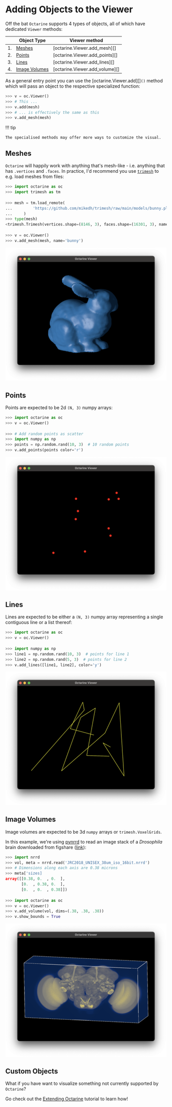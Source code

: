 # Adding Objects to the Viewer

Off the bat `Octarine` supports 4 types of objects, all of
which have dedicated `Viewer` methods:

|   | Object Type                       | Viewer method                  |
|---|-----------------------------------|--------------------------------|
| 1.| [Meshes](#meshes)                 | [octarine.Viewer.add_mesh][]   |
| 2.| [Points](#points)                 | [octarine.Viewer.add_points][] |
| 3.| [Lines](#lines)                   | [octarine.Viewer.add_lines][]  |
| 4.| [Image Volumes](#image-volumes)   | [octarine.Viewer.add_volume][] |

As a general entry point you can use the [octarine.Viewer.add][]`()` method
which will pass an object to the respective specialized function:

```python
>>> v = oc.Viewer()
>>> # This ...
>>> v.add(mesh)
>>> # ... is effectively the same as this
>>> v.add_mesh(mesh)
```
!!! tip

    The specialised methods may offer more ways to customize the visual.

## Meshes

`Octarine` will happily work with anything that's mesh-like - i.e. anything that
has `.vertices` and `.faces`. In practice, I'd recommend you use
[`trimesh`](https://github.com/mikedh/trimesh) to e.g. load meshes from files:

```python
>>> import octarine as oc
>>> import trimesh as tm

>>> mesh = tm.load_remote(
...         'https://github.com/mikedh/trimesh/raw/main/models/bunny.ply'
...     )
>>> type(mesh)
<trimesh.Trimesh(vertices.shape=(8146, 3), faces.shape=(16301, 3), name=`bunny.ply`)

>>> v = oc.Viewer()
>>> v.add_mesh(mesh, name='bunny')
```

![bunny example](_static/bunny_example.png)

## Points

Points are expected to be 2d `(N, 3)` numpy arrays:

```python
>>> import octarine as oc
>>> v = oc.Viewer()

>>> # Add random points as scatter
>>> import numpy as np
>>> points = np.random.rand(10, 3)  # 10 random points
>>> v.add_points(points color='r')
```

![points example](_static/points_example.png)

## Lines

Lines are expected to be either a `(N, 3)` numpy array
representing a single contiguous line or a list thereof:


```python
>>> import octarine as oc
>>> v = oc.Viewer()

>>> import numpy as np
>>> line1 = np.random.rand(10, 3)  # points for line 1
>>> line2 = np.random.rand(5, 3)  # points for line 2
>>> v.add_lines([line1, line2], color='y')
```

![lines example](_static/lines_example.png)

## Image Volumes

Image volumes are expected to be 3d `numpy` arrays or `trimesh.VoxelGrids`.

In this example, we're using [pynrrd](https://pypi.org/project/pynrrd/) to read
an image stack of a _Drosophila_ brain downloaded from figshare
([link](https://figshare.com/s/43ea65ba938e64312f32)):

```python
>>> import nrrd
>>> vol, meta = nrrd.read('JRC2018_UNISEX_38um_iso_16bit.nrrd')
>>> # Dimensions along each axis are 0.38 microns
>>> meta['sizes]
array([[0.38, 0.  , 0.  ],
       [0.  , 0.38, 0.  ],
       [0.  , 0.  , 0.38]])

>>> import octarine as oc
>>> v = oc.Viewer()
>>> v.add_volume(vol, dims=(.38, .38, .38))
>>> v.show_bounds = True
```

![brain volume](_static/brain_volume_example.png)


## Custom Objects

What if you have want to visualize something not currently supported
by `Octarine`?

Go check out the [Extending Octarine](extending.md) tutorial to learn how!

